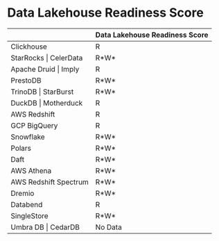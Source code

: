 # Data Lakehouse Readiness Score

|                        | Data Lakehouse Readiness Score |
| ---------------------- | ------------------------------ |
| Clickhouse             | R                              |
| StarRocks \| CelerData | R\*W\*                         |
| Apache Druid \| Imply  | R                              |
| PrestoDB               | R\*W\*                         |
| TrinoDB \| StarBurst   | R\*W\*                         |
| DuckDB \| Motherduck   | R                              |
| AWS Redshift           | R                              |
| GCP BigQuery           | R                              |
| Snowflake              | R\*W\*                         |
| Polars                 | R\*W\*                         |
| Daft                   | R\*W\*                         |
| AWS Athena             | R\*W\*                         |
| AWS Redshift Spectrum  | R\*W\*                         |
| Dremio                 | R\*W\*                         |
| Databend               | R                              |
| SingleStore            | R\*W\*                         |
| Umbra DB \| CedarDB    | No Data                        |
